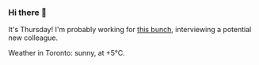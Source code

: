 ### Hi there :wave:

It's Thursday! I'm probably working for [this bunch](https://github.com/kohofinancial), interviewing a potential new colleague.

Weather in Toronto: sunny, at +5°C.
